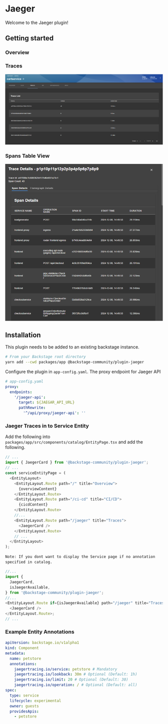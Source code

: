# Jaeger

Welcome to the Jaeger plugin!

## Getting started

### Overview

### Traces

![traces](./docs/traces.png)

### Spans Table View

![spans-table](./docs/spans-table.png)

## Installation

This plugin needs to be added to an existing backstage instance.

```bash
# From your Backstage root directory
yarn add --cwd packages/app @backstage-community/plugin-jaeger
```

Configure the plugin in `app-config.yaml`. The proxy endpoint for Jaeger API

```yaml
# app-config.yaml
proxy:
  endpoints:
    '/jaeger-api':
      target: ${JAEGAR_API_URL}
      pathRewrite:
        '^/api/proxy/jaeger-api': ''
```

### Jaeger Traces in to Service Entity

Add the following into `packages/app/src/components/catalog/EntityPage.tsx` and add the following.

```typescript
// ...
import { JaegerCard } from '@backstage-community/plugin-jaeger';
// ...
const serviceEntityPage = (
  <EntityLayout>
    <EntityLayout.Route path="/" title="Overview">
      {overviewContent}
    </EntityLayout.Route>
    <EntityLayout.Route path="/ci-cd" title="CI/CD">
      {cicdContent}
    </EntityLayout.Route>
    //...
    <EntityLayout.Route path="/jaeger" title="Traces">
      <JaegerCard />
    </EntityLayout.Route>
    // ...
  </EntityLayout>
);
```

`Note: If you dont want to display the Service page if no annotation specified in catalog.`

```typescript
//...
import {
  JaegerCard,
  isJaegerAvailable,
} from '@backstage-community/plugin-jaeger';
//...
<EntityLayout.Route if={isJaegerAvailable} path="/jaeger" title="Traces">
  <JaegerCard />
</EntityLayout.Route>;
// ...
```

### Example Entity Annotations

```yaml
apiVersion: backstage.io/v1alpha1
kind: Component
metadata:
  name: petstore
  annotations:
    jaegertracing.io/service: petstore # Mandatory
    jaegertracing.io/lookback: 30m # Optional (Default: 1h)
    jaegertracing.io/limit: 20 # Optional (Default: 30)
    jaegertracing.io/operation: / # Optional (Default: all)
spec:
  type: service
  lifecycle: experimental
  owner: guests
  providesApis:
    - petstore
```
